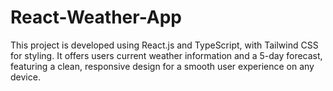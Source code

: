 # React-Weather-App
This project is developed using React.js and TypeScript, with Tailwind CSS for styling. It offers users current weather information and a 5-day forecast, featuring a clean, responsive design for a smooth user experience on any device.
